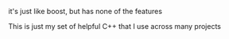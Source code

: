 it's just like boost, but has none of the features

This is just my set of helpful C++ that I use across many projects